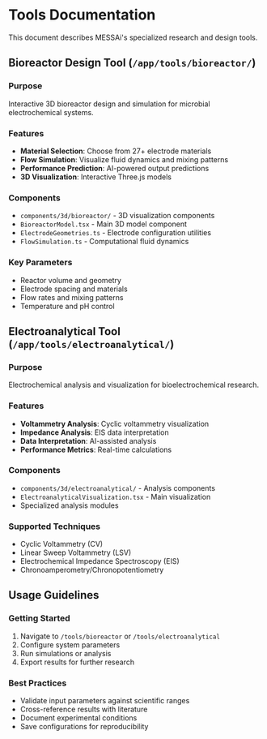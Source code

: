 # Tools Documentation

This document describes MESSAi's specialized research and design tools.

## Bioreactor Design Tool (`/app/tools/bioreactor/`)

### Purpose
Interactive 3D bioreactor design and simulation for microbial electrochemical systems.

### Features
- **Material Selection**: Choose from 27+ electrode materials
- **Flow Simulation**: Visualize fluid dynamics and mixing patterns
- **Performance Prediction**: AI-powered output predictions
- **3D Visualization**: Interactive Three.js models

### Components
- `components/3d/bioreactor/` - 3D visualization components
- `BioreactorModel.tsx` - Main 3D model component
- `ElectrodeGeometries.ts` - Electrode configuration utilities
- `FlowSimulation.ts` - Computational fluid dynamics

### Key Parameters
- Reactor volume and geometry
- Electrode spacing and materials
- Flow rates and mixing patterns
- Temperature and pH control

## Electroanalytical Tool (`/app/tools/electroanalytical/`)

### Purpose
Electrochemical analysis and visualization for bioelectrochemical research.

### Features
- **Voltammetry Analysis**: Cyclic voltammetry visualization
- **Impedance Analysis**: EIS data interpretation
- **Data Interpretation**: AI-assisted analysis
- **Performance Metrics**: Real-time calculations

### Components
- `components/3d/electroanalytical/` - Analysis components
- `ElectroanalyticalVisualization.tsx` - Main visualization
- Specialized analysis modules

### Supported Techniques
- Cyclic Voltammetry (CV)
- Linear Sweep Voltammetry (LSV)
- Electrochemical Impedance Spectroscopy (EIS)
- Chronoamperometry/Chronopotentiometry

## Usage Guidelines

### Getting Started
1. Navigate to `/tools/bioreactor` or `/tools/electroanalytical`
2. Configure system parameters
3. Run simulations or analysis
4. Export results for further research

### Best Practices
- Validate input parameters against scientific ranges
- Cross-reference results with literature
- Document experimental conditions
- Save configurations for reproducibility